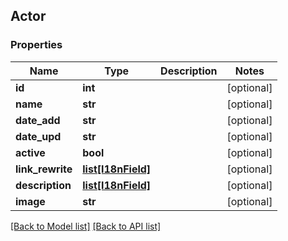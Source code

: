 ## Actor

### Properties
Name | Type | Description | Notes
------------ | ------------- | ------------- | -------------
**id** | **int** |  | [optional] 
**name** | **str** |  | [optional] 
**date_add** | **str** |  | [optional] 
**date_upd** | **str** |  | [optional] 
**active** | **bool** |  | [optional] 
**link_rewrite** | [**list[I18nField]**](#I18nField) |  | [optional] 
**description** | [**list[I18nField]**](#I18nField) |  | [optional] 
**image** | **str** |  | [optional] 

[[Back to Model list]](#documentation-for-models) [[Back to API list]](#documentation-for-api-endpoints)



